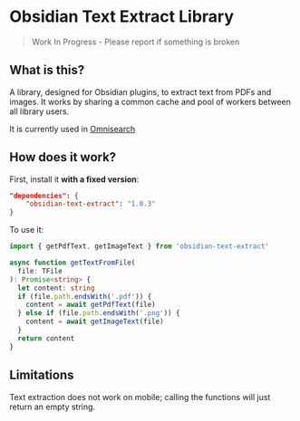 # Obsidian Text Extract Library

> Work In Progress - Please report if something is broken

## What is this?

A library, designed for Obsidian plugins, to extract text from PDFs and images. It works by sharing a common cache and pool of workers between all library users.

It is currently used in [Omnisearch](https://github.com/scambier/obsidian-omnisearch)

## How does it work?

First, install it **with a fixed version**:
```json
"dependencies": {
    "obsidian-text-extract": "1.0.3"
}
```

To use it:
```ts
import { getPdfText, getImageText } from 'obsidian-text-extract'

async function getTextFromFile(
  file: TFile
): Promise<string> {
  let content: string
  if (file.path.endsWith('.pdf')) {
    content = await getPdfText(file)
  } else if (file.path.endsWith('.png')) {
    content = await getImageText(file)
  }
  return content
}
```

## Limitations

Text extraction does not work on mobile; calling the functions will just return an empty string.